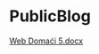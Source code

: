 # PublicBlog
[Web Domaći 5.docx](https://github.com/iop33/PublicBlog/files/12334474/Web.Domaci.5.docx)
